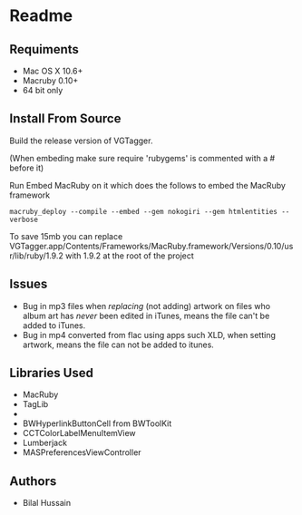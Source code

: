 Readme
======


Requiments
----------
* Mac OS X 10.6+
* Macruby 0.10+
* 64 bit only

Install From Source
-------------------
Build the release version of VGTagger.

(When embeding make sure require 'rubygems'  is commented with a # before it)

Run Embed MacRuby on it which does the follows to embed the MacRuby framework

	macruby_deploy --compile --embed --gem nokogiri --gem htmlentities --verbose

To save 15mb you can replace 
  VGTagger.app/Contents/Frameworks/MacRuby.framework/Versions/0.10/usr/lib/ruby/1.9.2
with 1.9.2 at the root of the project


Issues
------
* Bug in mp3 files when *replacing* (not adding) artwork on files who album art has *never* been edited in iTunes, means the file can't be added to iTunes.
* Bug in mp4 converted from flac using apps such XLD, when setting artwork, means the file can not be added to itunes.

Libraries Used
--------------
* MacRuby
* TagLib 
*
* BWHyperlinkButtonCell from BWToolKit
* CCTColorLabelMenuItemView
* Lumberjack
* MASPreferencesViewController

Authors
-------
* Bilal Hussain